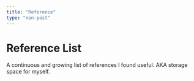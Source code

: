 ```yaml
---
title: "Reference"
type: "non-post"
---
```


# Reference List

A continuous and growing list of references I found useful. AKA storage space for myself.
